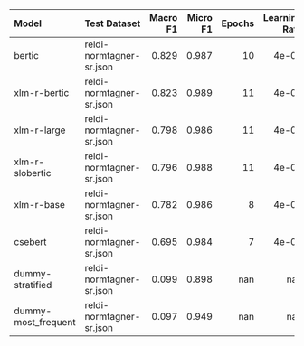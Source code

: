 | Model               | Test Dataset             |   Macro F1 |   Micro F1 |   Epochs |   Learning Rate |
|:--------------------|:-------------------------|-----------:|-----------:|---------:|----------------:|
| bertic              | reldi-normtagner-sr.json |      0.829 |      0.987 |       10 |           4e-05 |
| xlm-r-bertic        | reldi-normtagner-sr.json |      0.823 |      0.989 |       11 |           4e-05 |
| xlm-r-large         | reldi-normtagner-sr.json |      0.798 |      0.986 |       11 |           4e-05 |
| xlm-r-slobertic     | reldi-normtagner-sr.json |      0.796 |      0.988 |       11 |           4e-05 |
| xlm-r-base          | reldi-normtagner-sr.json |      0.782 |      0.986 |        8 |           4e-05 |
| csebert             | reldi-normtagner-sr.json |      0.695 |      0.984 |        7 |           4e-05 |
| dummy-stratified    | reldi-normtagner-sr.json |      0.099 |      0.898 |      nan |         nan     |
| dummy-most_frequent | reldi-normtagner-sr.json |      0.097 |      0.949 |      nan |         nan     |